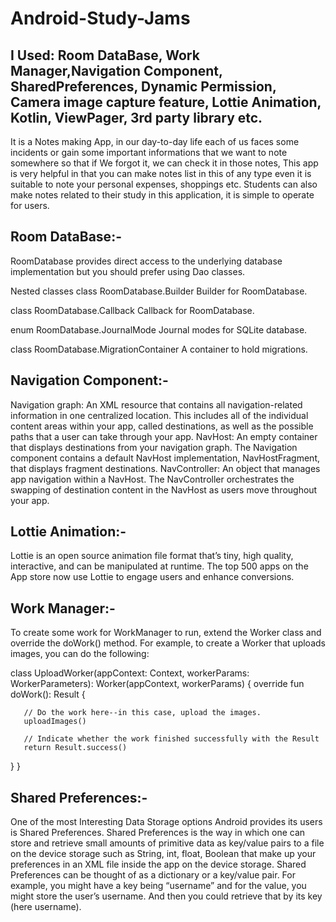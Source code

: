# Android-Study-Jams

## I Used: Room DataBase, Work Manager,Navigation Component, SharedPreferences, Dynamic Permission, Camera image capture feature, Lottie Animation, Kotlin, ViewPager, 3rd party library etc.

It is a Notes making App, in our day-to-day life each of us faces some incidents or gain some important informations 
that we want to note somewhere so that if We forgot it, we can check it in those notes, This app is very helpful in that
you can make notes list in this of any type even it is suitable to note your personal expenses, shoppings etc.
Students can also make notes related to their study in this application, it is simple to operate for users.

## Room DataBase:- 
RoomDatabase provides direct access to the underlying database implementation but you should prefer using Dao classes.

Nested classes
class	RoomDatabase.Builder<T extends RoomDatabase>
Builder for RoomDatabase. 

class	RoomDatabase.Callback
Callback for RoomDatabase. 

enum	RoomDatabase.JournalMode
Journal modes for SQLite database. 

class	RoomDatabase.MigrationContainer
A container to hold migrations. 

## Navigation Component:-  
Navigation graph: An XML resource that contains all navigation-related information in one centralized location.
This includes all of the individual content areas within your app, called destinations, as well as the possible paths that a user can take through your app.
NavHost: An empty container that displays destinations from your navigation graph. The Navigation component contains a 
default NavHost implementation, NavHostFragment, that displays fragment destinations.
NavController: An object that manages app navigation within a NavHost. The NavController orchestrates the swapping of 
destination content in the NavHost as users move throughout your app.

## Lottie Animation:-
Lottie is an open source animation file format that’s tiny, high quality, interactive, and can be manipulated at runtime.
The top 500 apps on the App store now use Lottie to engage users and enhance conversions.

## Work Manager:-
To create some work for WorkManager to run, extend the Worker class and override the doWork() method. For example, 
to create a Worker that uploads images, you can do the following:

 class UploadWorker(appContext: Context, workerParams: WorkerParameters):
       Worker(appContext, workerParams) {
   override fun doWork(): Result {

       // Do the work here--in this case, upload the images.
       uploadImages()

       // Indicate whether the work finished successfully with the Result
       return Result.success()
   }
}

## Shared Preferences:-
One of the most Interesting Data Storage options Android provides its users is Shared Preferences. Shared Preferences is the way
in which one can store and retrieve small amounts of primitive data as key/value pairs to a file on the device storage such as
String, int, float, Boolean that make up your preferences in an XML file inside the app on the device storage. 
Shared Preferences can be thought of as a dictionary or a key/value pair. For example, you might have a key being 
“username” and for the value, you might store the user’s username. And then you could retrieve that by its key (here username).
